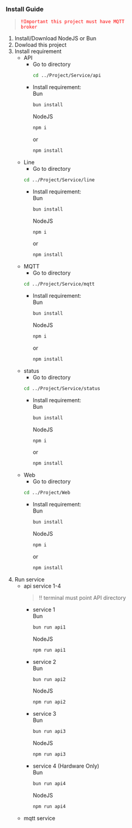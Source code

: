 ### Install Guide

> <code style="color : red">:bangbang:Important this project must have MQTT broker</code>

1.  Install/Download NodeJS or Bun
2.  Dowload this project
3.  Install requirement
    - API
      - Go to directory
        ```bash
        cd ../Project/Service/api
        ```
      - Install requirement:
        <br>
        Bun
        ```bash
        bun install
        ```
        NodeJS
        ```bash
        npm i
        ```
        or
        ```bash
        npm install
        ```
    - Line
      - Go to directory
      ```bash
      cd ../Project/Service/line
      ```
      - Install requirement:
        <br>
        Bun
        ```bash
        bun install
        ```
        NodeJS
        ```bash
        npm i
        ```
        or
        ```bash
        npm install
        ```
    - MQTT
      - Go to directory
      ```bash
      cd ../Project/Service/mqtt
      ```
      - Install requirement:
        <br>
        Bun
        ```bash
        bun install
        ```
        NodeJS
        ```bash
        npm i
        ```
        or
        ```bash
        npm install
        ```
    - status
      - Go to directory
      ```bash
      cd ../Project/Service/status
      ```
      - Install requirement:
        <br>
        Bun
        ```bash
        bun install
        ```
        NodeJS
        ```bash
        npm i
        ```
        or
        ```bash
        npm install
        ```
    - Web
      - Go to directory
      ```bash
      cd ../Project/Web
      ```
      - Install requirement:
        <br>
        Bun
        ```bash
        bun install
        ```
        NodeJS
        ```bash
        npm i
        ```
        or
        ```bash
        npm install
        ```
4.  Run service
    - api service 1-4
      > :bangbang: terminal must point API directory
      - service 1
        <br>
        Bun
        ```bash
        bun run api1
        ```
        NodeJS
        ```bash
        npm run api1
        ```
      - service 2
        <br>
        Bun
        ```bash
        bun run api2
        ```
        NodeJS
        ```bash
        npm run api2
        ```
      - service 3
        <br>
        Bun
        ```bash
        bun run api3
        ```
        NodeJS
        ```bash
        npm run api3
        ```
      - service 4 (Hardware Only)
        <br>
        Bun
        ```bash
        bun run api4
        ```
        NodeJS
        ```bash
        npm run api4
        ```
    - mqtt service
